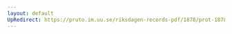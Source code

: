 ```yaml
---
layout: default
UpRedirect: https://pruto.im.uu.se/riksdagen-records-pdf/1878/prot-1878--fk--020/prot-1878--fk--020_015.pdf
---
```

